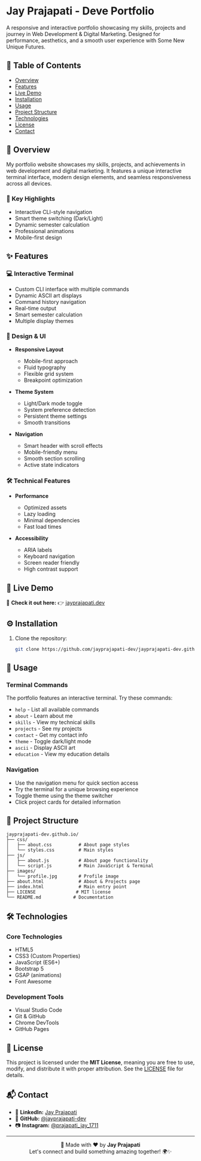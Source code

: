 # Jay Prajapati - Deve Portfolio

A responsive and interactive portfolio showcasing my skills, projects and journey in Web Development & Digital Marketing. Designed for performance, aesthetics, and a smooth user experience with Some New Unique Futures.

## 📑 Table of Contents
- [Overview](#overview)
- [Features](#features)
- [Live Demo](#live-demo)
- [Installation](#installation)
- [Usage](#usage)
- [Project Structure](#project-structure)
- [Technologies](#technologies)
- [License](#license)
- [Contact](#contact)

## 🌟 Overview

My portfolio website showcases my skills, projects, and achievements in web development and digital marketing. It features a unique interactive terminal interface, modern design elements, and seamless responsiveness across all devices.

### 🎯 Key Highlights
- Interactive CLI-style navigation
- Smart theme switching (Dark/Light)
- Dynamic semester calculation
- Professional animations
- Mobile-first design

## ✨ Features

### 💻 Interactive Terminal
- Custom CLI interface with multiple commands
- Dynamic ASCII art displays
- Command history navigation
- Real-time output
- Smart semester calculation
- Multiple display themes

### 🎨 Design & UI
- **Responsive Layout**
  - Mobile-first approach
  - Fluid typography
  - Flexible grid system
  - Breakpoint optimization

- **Theme System**
  - Light/Dark mode toggle
  - System preference detection
  - Persistent theme settings
  - Smooth transitions

- **Navigation**
  - Smart header with scroll effects
  - Mobile-friendly menu
  - Smooth section scrolling
  - Active state indicators

### 🛠 Technical Features
- **Performance**
  - Optimized assets
  - Lazy loading
  - Minimal dependencies
  - Fast load times

- **Accessibility**
  - ARIA labels
  - Keyboard navigation
  - Screen reader friendly
  - High contrast support

## 🔴 Live Demo  
🎉 **Check it out here:** 👉 [jayprajapati.dev](https://jayprajapati-dev.github.io)  

## ⚙️ Installation

1. Clone the repository:
   ```bash
   git clone https://github.com/jayprajapati-dev/jayprajapati-dev.github.io.git
   ```

## 🎯 Usage

### Terminal Commands
The portfolio features an interactive terminal. Try these commands:
- `help` - List all available commands
- `about` - Learn about me
- `skills` - View my technical skills
- `projects` - See my projects
- `contact` - Get my contact info
- `theme` - Toggle dark/light mode
- `ascii` - Display ASCII art
- `education` - View my education details

### Navigation
- Use the navigation menu for quick section access
- Try the terminal for a unique browsing experience
- Toggle theme using the theme switcher
- Click project cards for detailed information

## 📁 Project Structure
```
jayprajapati-dev.github.io/
├── css/
│   ├── about.css          # About page styles
│   └── styles.css         # Main styles
├── js/
│   ├── about.js           # About page functionality
│   └── script.js          # Main JavaScript & Terminal
├── images/
│   └── profile.jpg        # Profile image
├── about.html             # About & Projects page
├── index.html             # Main entry point
├── LICENSE               # MIT license
└── README.md            # Documentation
```

## 🛠️ Technologies

### Core Technologies
- HTML5
- CSS3 (Custom Properties)
- JavaScript (ES6+)
- Bootstrap 5
- GSAP (animations)
- Font Awesome

### Development Tools
- Visual Studio Code
- Git & GitHub
- Chrome DevTools
- GitHub Pages

## 📄 License  
This project is licensed under the **MIT License**, meaning you are free to use, modify, and distribute it with proper attribution. See the [LICENSE](LICENSE) file for details.

## 📬 Contact  
- 📩 **LinkedIn:** [Jay Prajapati](https://linkedin.com/in/jayprajapati171120)  
- 🐙 **GitHub:** [@jayprajapati-dev](https://github.com/jayprajapati-dev)  
- 📷 **Instagram:** [@prajapati_jay_1711](https://instagram.com/prajapati_jay_1711)  

---

<div align="center">
  🚀 Made with ❤️ by <b>Jay Prajapati</b>  
  <br>Let's connect and build something amazing together! 🌍✨  
</div>
